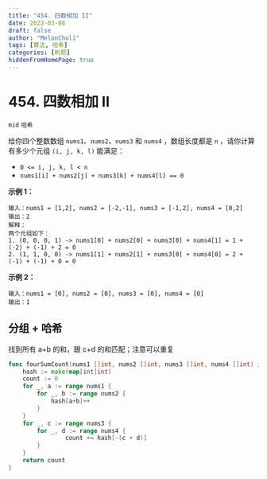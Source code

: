 ```yaml
---
title: "454. 四数相加 II"
date: 2022-03-08
draft: false
author: "MelonCholi"
tags: [算法, 哈希]
categories: [刷题]
hiddenFromHomePage: true
---
```


# 454. 四数相加 II

`mid` `哈希`

给你四个整数数组 `nums1`、`nums2`、`nums3` 和 `nums4` ，数组长度都是 `n` ，请你计算有多少个元组 `(i, j, k, l)` 能满足：

- `0 <= i, j, k, l < n`
- `nums1[i] + nums2[j] + nums3[k] + nums4[l] == 0`

**示例 1：**

```
输入：nums1 = [1,2], nums2 = [-2,-1], nums3 = [-1,2], nums4 = [0,2]
输出：2
解释：
两个元组如下：
1. (0, 0, 0, 1) -> nums1[0] + nums2[0] + nums3[0] + nums4[1] = 1 + (-2) + (-1) + 2 = 0
2. (1, 1, 0, 0) -> nums1[1] + nums2[1] + nums3[0] + nums4[0] = 2 + (-1) + (-1) + 0 = 0
```

**示例 2：**

```
输入：nums1 = [0], nums2 = [0], nums3 = [0], nums4 = [0]
输出：1
```

## 分组 + 哈希

找到所有 a+b 的和，跟 c+d 的和匹配；注意可以重复

```go
func fourSumCount(nums1 []int, nums2 []int, nums3 []int, nums4 []int) int {
	hash := make(map[int]int)
	count := 0
	for _, a := range nums1 {
		for _, b := range nums2 {
			hash[a+b]++
		}
	}
	for _, c := range nums3 {
		for _, d := range nums4 {
				count += hash[-(c + d)]
		}
	}
	return count
}
```

